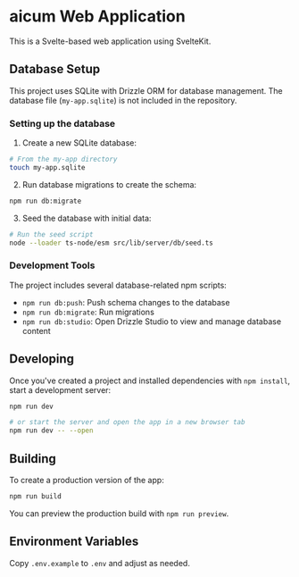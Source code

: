 # aicum Web Application

This is a Svelte-based web application using SvelteKit.

## Database Setup

This project uses SQLite with Drizzle ORM for database management. The database file (`my-app.sqlite`) is not included in the repository.

### Setting up the database

1. Create a new SQLite database:

```bash
# From the my-app directory
touch my-app.sqlite
```

2. Run database migrations to create the schema:

```bash
npm run db:migrate
```

3. Seed the database with initial data:

```bash
# Run the seed script
node --loader ts-node/esm src/lib/server/db/seed.ts
```
### Development Tools

The project includes several database-related npm scripts:
- `npm run db:push`: Push schema changes to the database
- `npm run db:migrate`: Run migrations
- `npm run db:studio`: Open Drizzle Studio to view and manage database content

## Developing

Once you've created a project and installed dependencies with `npm install`, start a development server:

```bash
npm run dev

# or start the server and open the app in a new browser tab
npm run dev -- --open
```

## Building

To create a production version of the app:

```bash
npm run build
```

You can preview the production build with `npm run preview`.

## Environment Variables

Copy `.env.example` to `.env` and adjust as needed.
